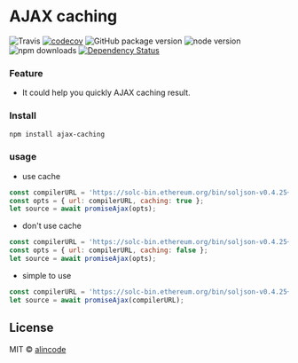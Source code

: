 # AJAX caching

![Travis](https://img.shields.io/travis/alincode/ajax-caching.svg)
[![codecov](https://codecov.io/gh/alincode/ajax-caching/branch/master/graph/badge.svg)](https://codecov.io/gh/alincode/ajax-caching)
![GitHub package version](https://img.shields.io/github/package-json/v/alincode/ajax-caching.svg)
![node version](https://img.shields.io/node/v/ajax-caching.svg)
![npm downloads](https://img.shields.io/npm/dt/ajax-caching.svg)
[![Dependency Status](https://img.shields.io/david/alincode/ajax-caching.svg?style=flat)](https://david-dm.org/alincode/ajax-caching)

### Feature

* It could help you quickly AJAX caching result.

### Install

```sh
npm install ajax-caching
```

### usage

* use cache

```js
const compilerURL = 'https://solc-bin.ethereum.org/bin/soljson-v0.4.25+commit.59dbf8f1.js';
const opts = { url: compilerURL, caching: true };
let source = await promiseAjax(opts);
```

* don't use cache

```js
const compilerURL = 'https://solc-bin.ethereum.org/bin/soljson-v0.4.25+commit.59dbf8f1.js';
const opts = { url: compilerURL, caching: false };
let source = await promiseAjax(opts);
```

* simple to use

```js
const compilerURL = 'https://solc-bin.ethereum.org/bin/soljson-v0.4.25+commit.59dbf8f1.js';
let source = await promiseAjax(compilerURL);
```

## License
MIT © [alincode](https://github.com/alincode/ajax-caching)